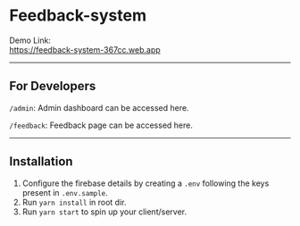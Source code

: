# Feedback-system

Demo Link:
<br/>
https://feedback-system-367cc.web.app

---

## For Developers

`/admin`: Admin dashboard can be accessed here.

`/feedback`: Feedback page can be accessed here.

---

## Installation

1. Configure the firebase details by creating a `.env` following the keys present in `.env.sample`.
2. Run `yarn install` in root dir.
3. Run `yarn start` to spin up your client/server.
